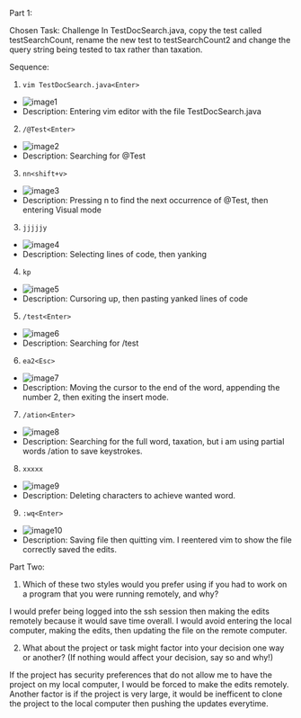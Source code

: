 Part 1:

Chosen Task: Challenge In TestDocSearch.java, copy the test called testSearchCount, rename the new test to testSearchCount2 and change the query string being tested to tax rather than taxation. 

Sequence: 

1.  `vim TestDocSearch.java<Enter>` 
- ![image1](/images/week7-screenshot1.png)
- Description: Entering vim editor with the file TestDocSearch.java 

2. `/@Test<Enter>`
- ![image2](/images/week7-screenshot2.png)
- Description: Searching for @Test

3. `nn<shift+v>`
- ![image3](/images/week7-screenshot3.png)
- Description: Pressing n to find the next occurrence of @Test, then entering Visual mode

3. `jjjjjy`
- ![image4](/images/week7-screenshot4.png)
- Description: Selecting lines of code, then yanking 

4. `kp`
- ![image5](/images/week7-screenshot5.png)
- Description: Cursoring up, then pasting yanked lines of code

5. `/test<Enter>`
- ![image6](/images/week7-screenshot6.png)
- Description: Searching for /test 

6. `ea2<Esc>`
- ![image7](/images/week7-screenshot7.png)
- Description: Moving the cursor to the end of the word, appending the number 2, then exiting the insert mode. 

7. `/ation<Enter>` 
- ![image8](/images/week7-screenshot8.png)
- Description: Searching for the full word, taxation, but i am using partial words /ation to save keystrokes.

8. `xxxxx` 
- ![image9](/images/week7-screenshot9.png)
- Description: Deleting characters to achieve wanted word. 

9. `:wq<Enter>` 
- ![image10](/images/week7-screenshot10.png)
- Description: Saving file then quitting vim. I reentered vim to show the file correctly saved the edits. 


Part Two: 

1. Which of these two styles would you prefer using if you had to work on a program that you were running remotely, and why?

I would prefer being logged into the ssh session then making the edits remotely because it would save time overall. I would avoid entering the local computer, making the edits, then updating the file on the remote computer. 


2. What about the project or task might factor into your decision one way or another? (If nothing would affect your decision, say so and why!)

If the project has security preferences that do not allow me to have the project on my local computer, I would be forced to make the edits remotely. Another factor is if the project is very large, it would be inefficent to clone the project to the local computer then pushing the updates everytime. 